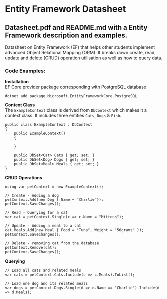# Entity Framework Datasheet

## Datasheet.pdf and README.md with a Entity Framework description and examples.

Datasheet on Entity Framework (EF) that helps other students implement advanced Object Relational Mapping (ORM). It breaks down create, read, update and delete (CRUD) operation utilisation as well as how to query data.

### Code Examples: ###
**Installation**<br>
EF Core provider package corresponding with PostgreSQL database
```
dotnet add package Microsoft.EntityFrameworkCore.PostgreSQL
```

**Context Class**<br>
The `ExampleContext` class is derived from `DbContext` which makes it a context class. It includes three entities `Cats`, `Dogs` & `Fish`.  
```
public class ExampleContext : DbContext
{
    public ExampleContext()
    {

    }

    public DbSet<Cat> Cats { get; set; }
    public DbSet<Dog> Dogs { get; set; }
    public DbSet<Meal> Meals { get; set; }
}
```
**CRUD Operations**<br>
```
using var petContext = new ExampleContext();

// Create - Adding a dog
petContext.Add(new Dog { Name = "Charlie"});
petContext.SaveChanges();

// Read - Querying for a cat
var cat = petContext.Single(c => c.Name = "Mittens");

// Update - Adding a meal to a cat
cat.Meals.Add(new Meal { Food = "Tuna", Weight = "50grams" });
petContext.SaveChanges();

// Delete - removing cat from the database
petContext.Remove(cat);
petContext.SaveChanges();
```

**Querying**<br>
```
// Load all cats and related meals
var cats = petContext.Cats.Include(c => c.Meals).ToList();

// Load one dog and its related meals
var dogs = petContext.Dogs.Single(d => d.Name == "Charlie").Include(d => d.Meals); 
```